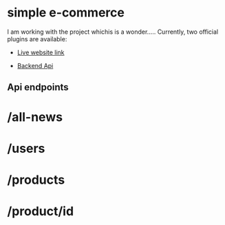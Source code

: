 # simple e-commerce

I am working with the project whichis is a wonder..... Currently, two official plugins are available:

- [Live website link](https://simple-ecommerce-n251-2.netlify.app/) 

- [Backend Api](https://restcountries.com/v3.1/all)
## Api endpoints
# /all-news
# /users
# /products
# /product/id